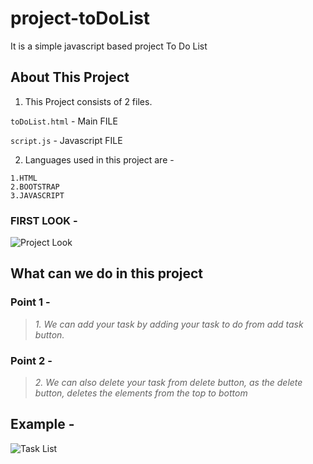 # project-toDoList
It is a simple javascript based project To Do List

## About This Project 
1. This Project consists of 2 files. 

`toDoList.html` - Main FILE 

`script.js` - Javascript FILE


2. Languages used in this project are -
```
1.HTML
2.BOOTSTRAP 
3.JAVASCRIPT
```

### FIRST LOOK -
![Project Look](https://user-images.githubusercontent.com/23690221/177040267-42017bbd-fa9b-451c-a017-62f25216eadb.png)

## **What can we do in this project**
### Point 1 -
>*1. We can add your task by adding your task to do from add task button.*
### Point 2 -
>*2. We can also delete your task from delete button, as the delete button, deletes the elements from the top to bottom*

## Example -
![Task List](https://user-images.githubusercontent.com/23690221/177040757-f2ab4fec-6040-4816-add5-3fc2105e4160.png)

